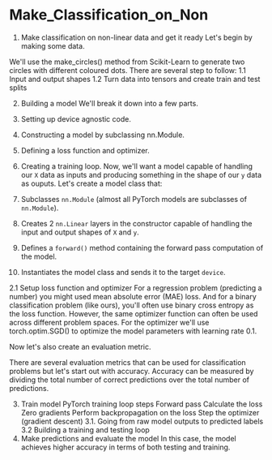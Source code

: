 # Make_Classification_on_Non
1. Make classification on non-linear data and get it ready
Let's begin by making some data.

We'll use the make_circles() method from Scikit-Learn to generate two circles with different coloured dots. There are several step
to follow:
   1.1 Input and output shapes
   1.2 Turn data into tensors and create train and test splits

2. Building a model
We'll break it down into a few parts.

  1. Setting up device agnostic code.
  2. Constructing a model by subclassing nn.Module.
  3. Defining a loss function and optimizer.
  4. Creating a training loop.
Now, we'll want a model capable of handling our `X` data as inputs 
and producing something in the shape of our `y` data as ouputs.
Let's create a model class that:
  1. Subclasses `nn.Module` (almost all PyTorch models are subclasses of `nn.Module`).
  2. Creates 2 `nn.Linear` layers in the constructor capable of handling the input and output shapes of `X` and `y`.
  3. Defines a `forward()` method containing the forward pass computation of the model.
  4. Instantiates the model class and sends it to the target `device`.

2.1 Setup loss function and optimizer
For a regression problem (predicting a number) you might used mean absolute error (MAE) loss. And for a binary classification problem (like ours), 
you'll often use binary cross entropy as the loss function. However, the same optimizer function can often be used across different problem spaces. 
For the optimizer we'll use torch.optim.SGD() to optimize the model parameters with learning rate 0.1.

Now let's also create an evaluation metric.

There are several evaluation metrics that can be used for classification problems but let's start out with accuracy. Accuracy can be measured by 
dividing the total number of correct predictions over the total number of predictions.

3. Train model
PyTorch training loop steps
Forward pass
Calculate the loss
Zero gradients
Perform backpropagation on the loss
Step the optimizer (gradient descent)
 3.1. Going from raw model outputs to predicted labels
 3.2 Building a training and testing loop
4. Make predictions and evaluate the model
In this case, the model achieves higher accuracy in terms of both testing and training.
